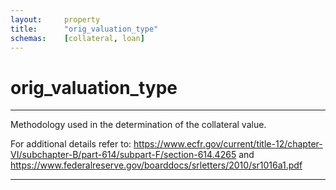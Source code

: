 ```yaml
---
layout:     property
title:      "orig_valuation_type"
schemas:    [collateral, loan]
---
```


# orig_valuation_type

---

Methodology used in the determination of the collateral value.

For additional details refer to: https://www.ecfr.gov/current/title-12/chapter-VI/subchapter-B/part-614/subpart-F/section-614.4265 and https://www.federalreserve.gov/boarddocs/srletters/2010/sr1016a1.pdf

--- 